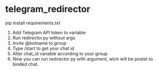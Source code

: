 # telegram_redirector
pip install requirements.txt

1. Add Telegram API token to variable
2. Run redirector.py without args
3. Invite @botname to group
4. Type /start to get your chat id
5. Alter chat_id variable according to your group
6. Now you can run redirector py with argument, wich will be postet to binded chat.
